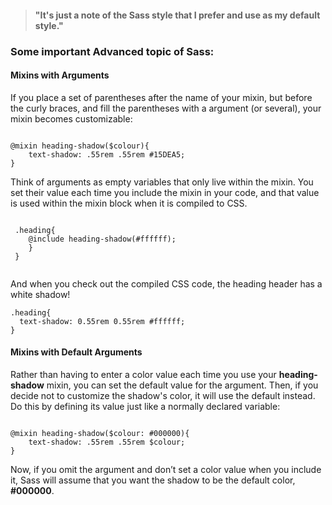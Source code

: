 > #### "It's just a note of the Sass style that I prefer and use as my default style."



### Some important Advanced topic of Sass:



#### Mixins with Arguments

If you place a set of parentheses after the name of your mixin, but before the curly braces, and fill the parentheses with a argument (or several), your mixin becomes customizable:

```

@mixin heading-shadow($colour){
    text-shadow: .55rem .55rem #15DEA5;
}

```
Think of arguments as empty variables that only live within the mixin. You set their value each time you include the mixin in your code, and that value is used within the mixin block when it is compiled to CSS.


```

 .heading{
    @include heading-shadow(#ffffff);
    }
 }
 
 ```

And when you check out the compiled CSS code, the heading header has a white shadow!


```
.heading{
  text-shadow: 0.55rem 0.55rem #ffffff;
}

```


#### Mixins with Default Arguments

Rather than having to enter a color value each time you use your **heading-shadow** mixin, you can set the default value for the argument. Then, if you decide not to customize the shadow's color, it will use the default instead. Do this by defining its value just like a normally declared variable:

```

@mixin heading-shadow($colour: #000000){
    text-shadow: .55rem .55rem $colour;
}

```

Now, if you omit the argument and don’t set a color value when you include it, Sass will assume that you want the shadow to be the default color, **#000000**.








